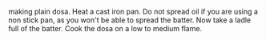 making plain dosa.
 Heat a cast iron pan. 
Do not spread oil if you are using a non stick pan,
 as you won't be able to spread the batter. 
Now take a ladle full of the batter.
Cook the dosa on a low to medium flame.